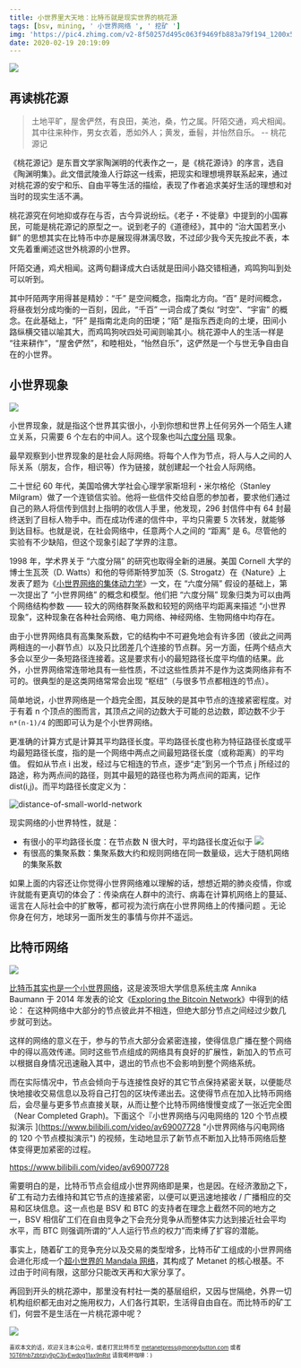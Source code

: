 ```yaml
---
title: 小世界里大天地：比特币就是现实世界的桃花源
tags: [bsv, mining, ' 小世界网络 ', ' 挖矿 ']
img: 'https://pic4.zhimg.com/v2-8f50257d495c063f9469fb883a79f194_1200x500.jpg'
date: 2020-02-19 20:19:09
---
```


![](https://pic4.zhimg.com/v2-8f50257d495c063f9469fb883a79f194_1200x500.jpg)

## 再读桃花源

> 土地平旷，屋舍俨然，有良田，美池，桑，竹之属。阡陌交通，鸡犬相闻。其中往来种作，男女衣着，悉如外人；黄发，垂髫，并怡然自乐。 -- 桃花源记

《桃花源记》是东晋文学家陶渊明的代表作之一，是《桃花源诗》的序言，选自《陶渊明集》。此文借武陵渔人行踪这一线索，把现实和理想境界联系起来，通过对桃花源的安宁和乐、自由平等生活的描绘，表现了作者追求美好生活的理想和对当时的现实生活不满。

<!--more-->

桃花源究在何地抑或存在与否，古今异说纷纭。《老子・不徙章》中提到的小国寡民，可能是桃花源记的原型之一。说到老子的《道德经》，其中的 “治大国若烹小鲜” 的思想其实在比特币中亦是展现得淋漓尽致，不过邱少我今天先按此不表，本文先着重阐述这世外桃源的小世界。

阡陌交通，鸡犬相闻。这两句翻译成大白话就是田间小路交错相通，鸡鸣狗叫到处可以听到。

其中阡陌两字用得甚是精妙：“千” 是空间概念，指南北方向。“百” 是时间概念，将昼夜划分成均衡的一百刻，因此，“千百” 一词合成了类似 “时空”、“宇宙” 的概念。在此基础上，“阡” 是指南北走向的田埂；“陌” 是指东西走向的土埂，田间小路纵横交错以喻其大，而鸡鸣狗吠四处可闻则喻其小。桃花源中人的生活一样是 “往来耕作”，“屋舍俨然”，和睦相处，“怡然自乐”，这俨然是一个与世无争自由自在的小世界。

## 小世界现象

![](https://mmbiz.qpic.cn/mmbiz_jpg/5EsQe61CaFlIOpag2oiclsaplrAXjozxRNOC621sszGDpmeW4ebr1u1vsTgib6NCicBnSEYFicYok6QKHhsLoRjTcQ/0?wx_fmt=jpeg)

小世界现象，就是指这个世界其实很小，小到你想和世界上任何另外一个陌生人建立关系，只需要 6 个左右的中间人。这个现象也叫[六度分隔](https://zh.wikipedia.org/wiki/%E5%85%AD%E5%BA%A6%E5%88%86%E9%9A%94%E7%90%86%E8%AE%BA "六度分隔理论") 现象。

最早观察到小世界现象的是社会人际网络。将每个人作为节点，将人与人之间的人际关系（朋友，合作，相识等）作为链接，就创建起一个社会人际网络。

二十世纪 60 年代，美国哈佛大学社会心理学家斯坦利・米尔格伦（Stanley Milgram）做了一个连锁信实验。他将一些信件交给自愿的参加者，要求他们通过自己的熟人将信传到信封上指明的收信人手里，他发现，296 封信件中有 64 封最终送到了目标人物手中。而在成功传递的信件中，平均只需要 5 次转发，就能够到达目标。也就是说，在社会网络中，任意两个人之间的 “距离” 是 6。尽管他的实验有不少缺陷，但这个现象引起了学界的注意。

1998 年，学术界关于 “六度分隔” 的研究也取得全新的进展。美国 Cornell 大学的博士生瓦茨（D. Watts）和他的导师斯特罗加茨（S. Strogatz）在《Nature》上发表了题为《[小世界网络的集体动力学](https://www.nature.com/articles/30918 "Collective dynamics of ‘small-world’ networks")》一文，在 “六度分隔” 假设的基础上，第一次提出了 “小世界网络” 的概念和模型。他们把 “六度分隔” 现象归类为可以由两个网络结构参数 —— 较大的网络群聚系数和较短的网络平均距离来描述 “小世界现象”，这种现象在各种社会网络、电力网络、神经网络、生物网络中均存在。

由于小世界网络具有高集聚系数，它的结构中不可避免地会有许多团（彼此之间两两相连的一小群节点）以及只比团差几个连接的节点群。另一方面，任两个结点大多会以至少一条短路径连接着。这是要求有小的最短路径长度平均值的结果。此外，小世界网络常连带地具有一些性质，不过这些性质并不是作为这类网络非有不可的。很典型的是这类网络常常会出现 “枢纽”（与很多节点都相连的节点）。

简单地说，小世界网络是一个趋完全图，其反映的是其中节点的连接紧密程度。对于有着 n 个顶点的图而言，其顶点之间的边数大于可能的总边数，即边数不少于 ```n*(n-1)/4``` 的图即可认为是个小世界网络。

更准确的计算方式是计算其平均路径长度。平均路径长度也称为特征路径长度或平均最短路径长度，指的是一个网络中两点之间最短路径长度（或称距离）的平均值。
假如从节点 i 出发，经过与它相连的节点，逐步“走”到另一个节点 j 所经过的路途，称为两点间的路径，则其中最短的路径也称为两点间的距离，记作 dist(i,j)。而平均路径长度定义为：

![distance-of-small-world-network](https://wikimedia.org/api/rest_v1/media/math/render/svg/6a3bdb8f39dde0ab7d5f74d00769f0d2de99f6ce)

现实网络的小世界特性，就是：

* 有很小的平均路径长度：在节点数 N 很大时，平均路径长度近似于 ![](https://wikimedia.org/api/rest_v1/media/math/render/svg/bc0aa0559de03194bf9c6403306f8fb8d418694b)
* 有很高的集聚系数：集聚系数大约和规则网络在同一数量级，远大于随机网络的集聚系数

如果上面的内容还让你觉得小世界网络难以理解的话，想想近期的肺炎疫情，你或许就能有更真切的体会了：传染病在人群中的流行、病毒在计算机网络上的蔓延、谣言在人际社会中的扩散等，都可视为流行病在小世界网络上的传播问题 [](http://www.cbdio.com/BigData/2016-10/17/content_5337620.htm "小白学数据：小世界网络中的大世界")。无论你身在何方，地球另一面所发生的事情与你并不遥远。

## 比特币网络

![](https://mmbiz.qpic.cn/mmbiz_jpg/5EsQe61CaFlIOpag2oiclsaplrAXjozxRxRIX70UtqpRKBbTICLLQnplqU1yib28g0smf20kuLSfibL9bZAcH4Jcw/0?wx_fmt=jpeg)

[比特币其实也是一个小世界网络](https://metanet.press/chapter-mining/small-world-network.html "比特币重生计划：小世界网络")，这是波茨坦大学信息系统主席 Annika Baumann 于 2014 年发表的论文《[Exploring the Bitcoin Network](https://www.researchgate.net/publication/262562539_Exploring_the_Bitcoin_Network "Exploring the Bitcoin Network")》中得到的结论：
在这种网络中大部分的节点彼此并不相连，但绝大部分节点之间经过少数几步就可到达。

这样的网络的意义在于，参与的节点大部分会紧密连接，使得信息广播在整个网络中的得以高效传递。同时这些节点组成的网络具有良好的扩展性，新加入的节点可以根据自身情况迅速融入其中，退出的节点也不会影响到整个网络系统。

而在实际情况中，节点会倾向于与连接性良好的其它节点保持紧密关联，以便能尽快地接收交易信息以及将自己打包的区块传递出去。这使得节点在加入比特币网络后，会尽量与更多节点直接关联，从而让整个比特币网络慢慢变成了一张近完全图（Near Completed Graph)。下面这个『小世界网络与闪电网络的 120 个节点模拟演示
](https://www.bilibili.com/video/av69007728 "小世界网络与闪电网络的 120 个节点模拟演示") 的视频，生动地显示了新节点不断加入比特币网络后整体变得更加紧密的过程。

https://www.bilibili.com/video/av69007728

需要明白的是，比特币节点会组成小世界网络即是果，也是因。在经济激励之下，矿工有动力去维持和其它节点的连接紧密，以便可以更迅速地接收 / 广播相应的交易和区块信息。这一点也是 BSV 和 BTC 的支持者在理念上截然不同的地方之一，BSV 相信矿工们在自由竞争之下会充分竞争从而整体实力达到接近社会平均水平，而 BTC 则强调所谓的“人人运行节点的权力”而束缚了扩容的潜能。

事实上，随着矿工的竞争充分以及交易的类型增多，比特币矿工组成的小世界网络会进化形成一个[超小世界的 Mandala 网络](https://www.nature.com/articles/srep09082 "Mandala Networks: ultra-small-world and highly sparse graphs")，其构成了 Metanet 的核心根基。不过由于时间有限，这部分只能改天再和大家分享了。

再回到开头的桃花源中，那里没有村社一类的基层组织，又因与世隔绝，外界一切机构组织都无由对之施用权力，人们各行其职，生活得自由自在。而比特币的矿工们，何尝不是生活在一片桃花源中呢？

![](https://imgkr.cn-bj.ufileos.com/be77d669-d9a8-46ed-b6b1-8f48692f3b9b.png)

<sub><sup>喜欢本文的话，欢迎关注本公众号，或者打赏比特币至 [metanetpress@moneybutton.com](bitcoin:metanetpress@moneybutton.com) 或者 [1GT6fnb7zbtzjy9pC3iyEwdpg11ax9nRst](bitcoin:1GT6fnb7zbtzjy9pC3iyEwdpg11ax9nRst) 请我喝杯咖啡：)</sup></sub>

